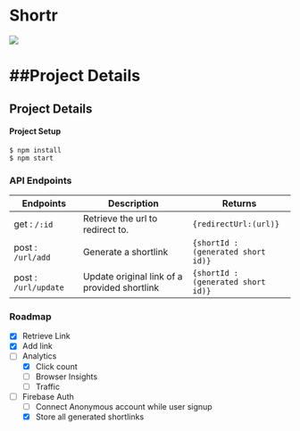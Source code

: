 # Shortr

![](https://shortr.dsen.tech/img/logo.afafeb6b.svg)

# ##Project Details

## Project Details

#### Project Setup
```
$ npm install
$ npm start 
```
### API Endpoints

| Endpoints            | Description                                  | Returns                            |
| -------------------- | -------------------------------------------- | ---------------------------------- |
| get : `/:id`         | Retrieve the url to redirect to.             | `{redirectUrl:(url)}`              |
| post : `/url/add`    | Generate a shortlink                         | `{shortId : (generated short id)}` |
| post : `/url/update` | Update original link of a provided shortlink | `{shortId : (generated short id)}` |

### Roadmap

- [x] Retrieve Link
- [x] Add link
- [ ] Analytics
  - [x] Click count
  - [ ] Browser Insights
  - [ ] Traffic
- [ ] Firebase Auth
  - [ ] Connect Anonymous account while user signup
  - [x] Store all generated shortlinks
